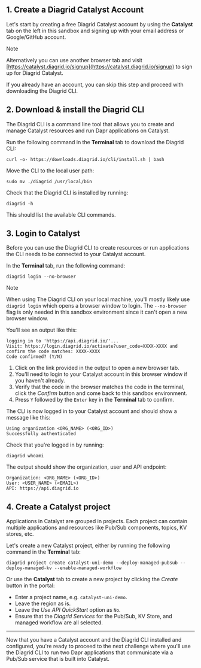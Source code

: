 ## 1. Create a Diagrid Catalyst Account

Let's start by creating a free Diagrid Catalyst account by using the **Catalyst** tab on the left in this sandbox and signing up with your email address or Google/GitHub account.

> [!NOTE]
> Alternatively you can use another browser tab and visit [https://catalyst.diagrid.io/signup](https://catalyst.diagrid.io/signup) to sign up for Diagrid Catalyst.

If you already have an account, you can skip this step and proceed with downloading the Diagrid CLI.

## 2. Download & install the Diagrid CLI

The Diagrid CLI is a command line tool that allows you to create and manage Catalyst resources and run Dapr applications on Catalyst.

Run the following command in the **Terminal** tab to download the Diagrid CLI:

```bash,run
curl -o- https://downloads.diagrid.io/cli/install.sh | bash
```

Move the CLI to the local user path:

```bash,run
sudo mv ./diagrid /usr/local/bin 
```

Check that the Diagrid CLI is installed by running:

```bash,run
diagrid -h
```

This should list the available CLI commands.

## 3. Login to Catalyst

Before you can use the Diagrid CLI to create resources or run applications the CLI needs to be connected to your Catalyst account.

In the **Terminal** tab, run the following command:

```bash,run
diagrid login --no-browser
```

> [!NOTE]
> When using The Diagrid CLI on your local machine, you'll mostly likely use `diagrid login` which opens a browser window to login. The `--no-browser` flag is only needed in this sandbox environment since it can't open a new browser window.

You'll see an output like this:

```text,nocopy
logging in to 'https://api.diagrid.io/'...
Visit: https://login.diagrid.io/activate?user_code=XXXX-XXXX and confirm the code matches: XXXX-XXXX
Code confirmed? (Y/N)
```

1. Click on the link provided in the output to open a new browser tab.
2. You'll need to login to your Catalyst account in this browser window if you haven't already.
3. Verify that the code in the browser matches the code in the terminal, click the *Confirm* button and come back to this sandbox environment.
4. Press `Y` followed by the `Enter` key in the **Terminal** tab to confirm.

The CLI is now logged in to your Catalyst account and should show a message like this:

```text,nocopy
Using organization <ORG_NAME> (<ORG_ID>)
Successfully authenticated
```

Check that you're logged in by running:

```bash,run
diagrid whoami
```

The output should show the organization, user and API endpoint:

```text,nocopy
Organization: <ORG_NAME> (<ORG_ID>)
User: <USER_NAME> (<EMAIL>)
API: https://api.diagrid.io
```

## 4. Create a Catalyst project

Applications in Catalyst are grouped in projects. Each project can contain multiple applications and resources like Pub/Sub components, topics, KV stores, etc.

Let's create a new Catalyst project, either by running the following command in the **Terminal** tab:

```bash,run
diagrid project create catalyst-uni-demo --deploy-managed-pubsub --deploy-managed-kv --enable-managed-workflow
```

Or use the **Catalyst** tab to create a new project by clicking the *Create* button in the portal:

- Enter a project name, e.g. `catalyst-uni-demo`.
- Leave the region as is.
- Leave the *Use API QuickStart* option as `No`.
- Ensure that the *Diagrid Services* for the Pub/Sub, KV Store, and managed workflow are all selected.

---

Now that you have a Catalyst account and the Diagrid CLI installed and configured, you're ready to proceed to the next challenge where you'll use the Diagrid CLI to run two Dapr applications that communicate via a Pub/Sub service that is built into Catalyst.
